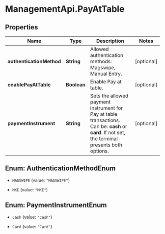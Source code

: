 # ManagementApi.PayAtTable

## Properties

Name | Type | Description | Notes
------------ | ------------- | ------------- | -------------
**authenticationMethod** | **String** | Allowed authentication methods: Magswipe, Manual Entry. | [optional] 
**enablePayAtTable** | **Boolean** | Enable Pay at table. | [optional] 
**paymentInstrument** | **String** | Sets the allowed payment instrument for Pay at table transactions.  Can be: **cash** or **card**. If not set, the terminal presents both options. | [optional] 



## Enum: AuthenticationMethodEnum


* `MAGSWIPE` (value: `"MAGSWIPE"`)

* `MKE` (value: `"MKE"`)





## Enum: PaymentInstrumentEnum


* `Cash` (value: `"Cash"`)

* `Card` (value: `"Card"`)




